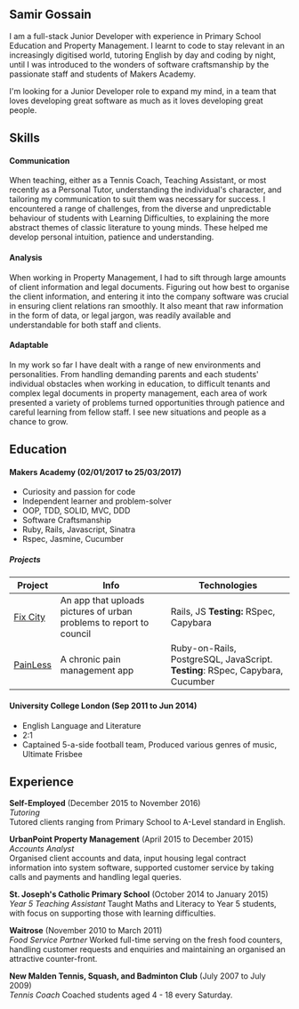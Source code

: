 ## Samir Gossain

I am a full-stack Junior Developer with experience in Primary School Education and Property Management. I learnt to code to stay relevant in an increasingly digitised world, tutoring English by day and coding by night, until I was introduced to the wonders of software craftsmanship by the passionate staff and students of Makers Academy.

I'm looking for a Junior Developer role to expand my mind, in a team that loves developing great software as much as it loves developing great people.

## Skills

#### Communication

When teaching, either as a Tennis Coach, Teaching Assistant, or most recently as a Personal Tutor, understanding the individual's character, and tailoring my communication to suit them was necessary for success. I encountered a range of challenges, from the diverse and unpredictable behaviour of students with Learning Difficulties, to explaining the more abstract themes of classic literature to young minds. These helped me develop personal intuition, patience and understanding.  

#### Analysis

When working in Property Management, I had to sift through large amounts of client information and legal documents. Figuring out how best to organise the client information, and entering it into the company software was crucial in ensuring client relations ran smoothly. It also meant that raw information in the form of data, or legal jargon, was readily available and understandable for both staff and clients.


#### Adaptable

In my work so far I have dealt with a range of new environments and personalities. From handling demanding parents and each students' individual obstacles when working in education, to difficult tenants and complex legal documents in property management, each area of work presented a variety of problems turned opportunities through patience and careful learning from fellow staff. I see new situations and people as a chance to grow.


## Education

#### Makers Academy (02/01/2017 to 25/03/2017)

- Curiosity and passion for code
- Independent learner and problem-solver
- OOP, TDD, SOLID, MVC, DDD
- Software Craftsmanship
- Ruby, Rails, Javascript, Sinatra
- Rspec, Jasmine, Cucumber


##### Projects
| Project  | Info   | Technologies  |
| -------- |--------| ------------- |
|[Fix City](https://github.com/sim-ware/fix-city)| An app that uploads pictures of urban problems to report to council| Rails, JS **Testing:** RSpec, Capybara|
| [PainLess](https://github.com/sim-ware/final_project)| A chronic pain management app| Ruby-on-Rails, PostgreSQL, JavaScript. **Testing**: RSpec, Capybara,  Cucumber|


#### University College London (Sep 2011 to Jun 2014)

- English Language and Literature
- 2:1
- Captained 5-a-side football team, Produced various genres of music, Ultimate Frisbee

## Experience

**Self-Employed** (December 2015 to November 2016)    
*Tutoring*  
Tutored clients ranging from Primary School to A-Level standard in English.

**UrbanPoint Property Management** (April 2015 to December 2015)   
*Accounts Analyst*  
Organised client accounts and data, input housing legal contract information into system software, supported customer service by taking calls and payments and handling legal queries.

**St. Joseph's Catholic Primary School** (October 2014 to January 2015)   
*Year 5 Teaching Assistant*
Taught Maths and Literacy to Year 5 students, with focus on supporting those with learning difficulties.

**Waitrose** (November 2010 to March 2011)   
*Food Service Partner*
Worked full-time serving on the fresh food counters, handling customer requests and enquiries and maintaining an organised an attractive counter-front.

**New Malden Tennis, Squash, and Badminton Club** (July 2007 to July 2009)   
*Tennis Coach*
Coached students aged 4 - 18 every Saturday.

